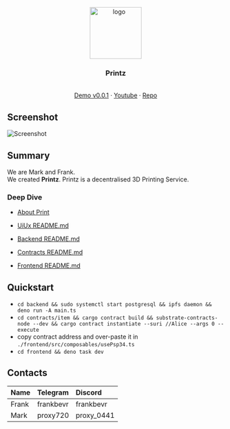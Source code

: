 <div align="center">
<img src="https://i.ibb.co/RbwMzcv/lucide-crown.png" alt="logo" width="120" height="120" />
</div>

<h3 align="center">Printz</h3>
  <p align="center">
  <br />
    <a href="http://printz.surge.sh">Demo v0.0.1</a>
    ·
    <a href="https://youtu.be/QBlTSIQg1gU">Youtube</a>
    ·
    <a href="https://github.com/frankgito/printz">Repo</a>
  </p>
</div>

## Screenshot

![Screenshot](https://i.ibb.co/6mQ1jyz/image.png)

## Summary 

We are Mark and Frank.  
We created **Printz**. 
Printz is a decentralised 3D Printing Service.  

### Deep Dive

- [About Print](./frontend/public/About.md)
- [UiUx README.md](./uiux/README.md)

- [Backend README.md](./Backend/README.md)
- [Contracts README.md](./contracts/README.md)
- [Frontend README.md](./frontend/README.md)

## Quickstart

- `cd backend && sudo systemctl start postgresql && ipfs daemon && deno run -A main.ts`
- `cd contracts/item && cargo contract build && substrate-contracts-node --dev && cargo contract instantiate --suri //Alice --args 0 --execute`
- copy contract address and over-paste it in `./frontend/src/composables/usePsp34.ts`
- `cd frontend && deno task dev`

## Contacts

| Name  | Telegram  | Discord    |
| :---- | :-------- | :--------- |
| Frank | frankbevr | frankbevr  |
| Mark  | proxy720  | proxy_0441 |
